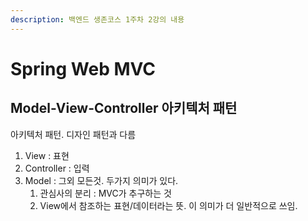 ```yaml
---
description: 백엔드 생존코스 1주차 2강의 내용
---
```


# Spring Web MVC

## Model-View-Controller 아키텍처 패턴

아키텍처 패턴. 디자인 패턴과 다름

1. View : 표현
2. Controller : 입력
3. Model : 그외 모든것. 두가지 의미가 있다.
   1. 관심사의 분리 : MVC가 추구하는 것
   2. View에서 참조하는 표현/데이터라는 뜻. 이 의미가 더 일반적으로 쓰임.
